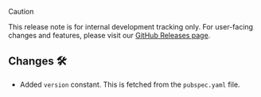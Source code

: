 <!-- markdownlint-disable MD041 -->

> [!CAUTION]
> This release note is for internal development tracking only.
> For user-facing changes and features, please visit our [GitHub Releases page](https://github.com/tommyvankessel/neo_cli/releases).

## Changes 🛠️

- Added `version` constant. This is fetched from the `pubspec.yaml` file.
